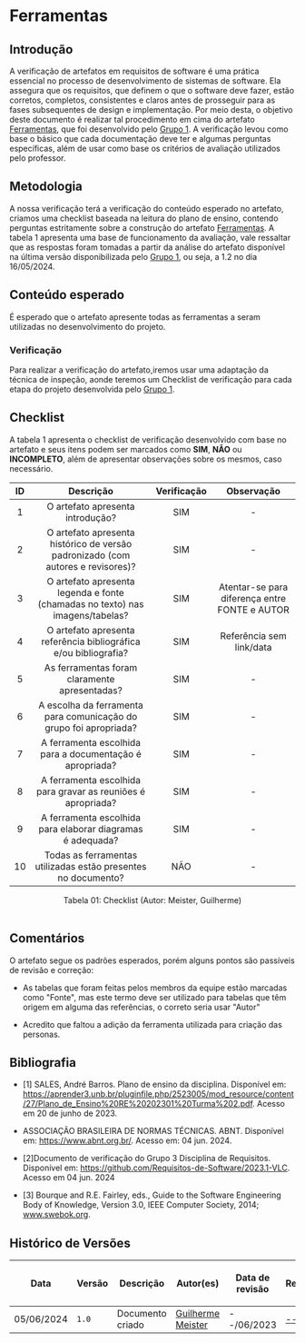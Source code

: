# Ferramentas

## Introdução

A verificação de artefatos em requisitos de software é uma prática essencial no processo de desenvolvimento de sistemas de software. Ela assegura que os requisitos, que definem o que o software deve fazer, estão corretos, completos, consistentes e claros antes de prosseguir para as fases subsequentes de design e implementação.
Por meio desta, o objetivo deste documento é realizar tal procedimento em cima do artefato <a href="https://requisitos-de-software.github.io/2024.1-DiarioOficialdaUniao/planejamento/ferramentas/">Ferramentas</a>, que foi desenvolvido pelo <a href="https://github.com/Requisitos-de-Software/2024.1-DiarioOficialdaUniao">Grupo 1</a>. A verificação levou como base o básico que cada documentação deve ter e algumas perguntas específicas, além de usar como base os critérios de avaliação utilizados pelo professor.

## Metodologia

 A nossa verificação terá a verificação do conteúdo esperado no artefato, criamos uma checklist baseada na leitura do plano de ensino, contendo perguntas estritamente sobre a construção do artefato <a href="https://requisitos-de-software.github.io/2024.1-DiarioOficialdaUniao/planejamento/ferramentas/">Ferramentas</a>. A tabela 1 apresenta uma base de funcionamento da avaliação, vale ressaltar que as respostas foram tomadas a partir da análise do artefato disponível na última versão disponibilizada pelo <a href="https://github.com/Requisitos-de-Software/2024.1-DiarioOficialdaUniao">Grupo 1</a>, ou seja, a 1.2 no dia 16/05/2024.



## Conteúdo esperado

É esperado que o artefato apresente todas as ferramentas a seram utilizadas no desenvolvimento do projeto.

### Verificação


Para realizar a verificação do artefato,iremos usar uma adaptação da técnica de inspeção, aonde teremos um Checklist de verificação para cada etapa do projeto desenvolvida pelo <a href="https://github.com/Requisitos-de-Software/2024.1-Grupo01">Grupo 1</a>.

## Checklist

A tabela 1 apresenta o checklist de verificação desenvolvido com base no artefato e seus itens podem ser marcados como **SIM**, **NÃO** ou **INCOMPLETO**, além de apresentar observações sobre os mesmos, caso necessário.

| ID | Descrição | Verificação | Observação |
| :--: | :-----: | :---------: | :--------: |
| 1 | O artefato apresenta introdução? | SIM | - |
| 2 | O artefato apresenta histórico de versão padronizado (com autores e revisores)? | SIM | - |
| 3 | O artefato apresenta legenda e fonte (chamadas no texto) nas imagens/tabelas? | SIM | Atentar-se para diferença entre FONTE e AUTOR |
| 4 | O artefato apresenta referência bibliográfica e/ou bibliografia? | SIM | Referência sem link/data |
| 5 | As ferramentas foram claramente apresentadas? | SIM | - |
| 6 | A escolha da ferramenta para comunicação do grupo foi apropriada? | SIM | - |
| 7 | A ferramenta escolhida para a documentação é apropriada? | SIM | - |
| 8 | A ferramenta escolhida para gravar as reuniões é apropriada? | SIM | - |
| 9 | A ferramenta escolhida para elaborar diagramas é adequada? | SIM | - |
| 10 | Todas as ferramentas utilizadas estão presentes no documento? | NÃO | - | Faltou a ferramenta utilizada para criação das personas |

<div align="center">
<figcaption align="center">Tabela 01: Checklist (Autor: Meister, Guilherme)</figcaption>
</div>
<br/>


## Comentários

O artefato segue os padrões esperados, porém alguns pontos são passíveis de revisão e correção:

- As tabelas que foram feitas pelos membros da equipe estão marcadas como "Fonte", mas este termo deve ser utilizado para tabelas que têm origem em alguma das referências, o correto seria usar "Autor"

- Acredito que faltou a adição da ferramenta utilizada para criação das personas.

## Bibliografia

- [1] SALES, André Barros. Plano de ensino da disciplina. Disponível em: https://aprender3.unb.br/pluginfile.php/2523005/mod_resource/content/27/Plano_de_Ensino%20RE%20202301%20Turma%202.pdf. Acesso em 20 de junho de 2023.

- ASSOCIAÇÃO BRASILEIRA DE NORMAS TÉCNICAS. ABNT. Disponível em: <https://www.abnt.org.br/>. Acesso em: 04 jun. 2024.

- [2]Documento de verificação do Grupo 3 Disciplina de Requisitos. Disponível em: <https://github.com/Requisitos-de-Software/2023.1-VLC>. Acesso em 04 jun. 2024

- [3] Bourque and R.E. Fairley, eds., Guide to the Software Engineering Body of Knowledge, Version 3.0, IEEE Computer Society, 2014; www.swebok.org.

## Histórico de Versões

| <p align="center">Data</p> | <p align="center">Versão</p> | <p align="center">Descrição</p> | <p align="center">Autor(es)</p> | <p align="center">Data de revisão</p> | <p align="center">Revisor(es)</p> |
| - | - | - | - | - | - | 
| 05/06/2024 | `1.0` | Documento criado | [Guilherme Meister](https://github.com/gmeister18) | --/06/2023 | [--------](https://github.com/) |
